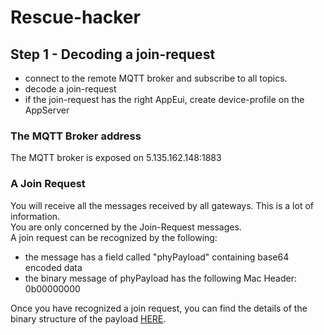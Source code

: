 # Rescue-hacker

## Step 1 - Decoding a join-request

 * connect to the remote MQTT broker and subscribe to all topics.
 * decode a join-request
 * if the join-request has the right AppEui, create device-profile on the AppServer
 
 
### The MQTT Broker address
The MQTT broker is exposed on 5.135.162.148:1883

### A Join Request
You will receive all the messages received by all gateways. This is a lot of information.  
You are only concerned by the Join-Request messages.  
A join request can be recognized by the following:
 * the message has a field called "phyPayload" containing base64 encoded data 
 * the binary message of phyPayload has the following Mac Header: 0b00000000

Once you have recognized a join request, you can find the details of the binary structure of the payload [HERE](https://hackmd.io/s/S1kg6Ymo-).  

